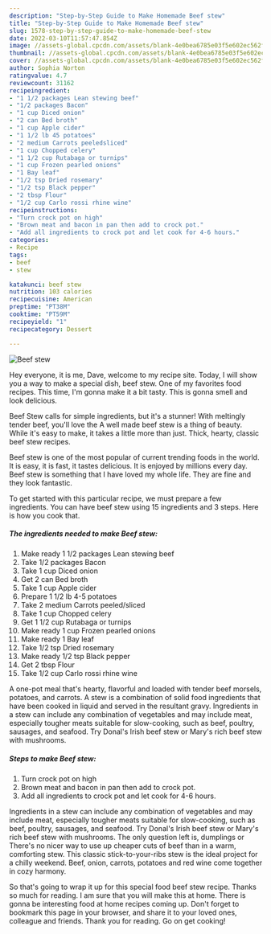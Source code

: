 ```yaml
---
description: "Step-by-Step Guide to Make Homemade Beef stew"
title: "Step-by-Step Guide to Make Homemade Beef stew"
slug: 1578-step-by-step-guide-to-make-homemade-beef-stew
date: 2022-03-10T11:57:47.854Z
image: //assets-global.cpcdn.com/assets/blank-4e0bea6785e03f5e602ec562f230caae08da540cada707380b4fe1bbebba43da.png
thumbnail: //assets-global.cpcdn.com/assets/blank-4e0bea6785e03f5e602ec562f230caae08da540cada707380b4fe1bbebba43da.png
cover: //assets-global.cpcdn.com/assets/blank-4e0bea6785e03f5e602ec562f230caae08da540cada707380b4fe1bbebba43da.png
author: Sophia Norton
ratingvalue: 4.7
reviewcount: 31162
recipeingredient:
- "1 1/2 packages Lean stewing beef"
- "1/2 packages Bacon"
- "1 cup Diced onion"
- "2 can Bed broth"
- "1 cup Apple cider"
- "1 1/2 lb 45 potatoes"
- "2 medium Carrots peeledsliced"
- "1 cup Chopped celery"
- "1 1/2 cup Rutabaga or turnips"
- "1 cup Frozen pearled onions"
- "1 Bay leaf"
- "1/2 tsp Dried rosemary"
- "1/2 tsp Black pepper"
- "2 tbsp Flour"
- "1/2 cup Carlo rossi rhine wine"
recipeinstructions:
- "Turn crock pot on high"
- "Brown meat and bacon in pan then add to crock pot."
- "Add all ingredients to crock pot and let cook for 4-6 hours."
categories:
- Recipe
tags:
- beef
- stew

katakunci: beef stew 
nutrition: 103 calories
recipecuisine: American
preptime: "PT38M"
cooktime: "PT59M"
recipeyield: "1"
recipecategory: Dessert

---
```



![Beef stew](//assets-global.cpcdn.com/assets/blank-4e0bea6785e03f5e602ec562f230caae08da540cada707380b4fe1bbebba43da.png)

Hey everyone, it is me, Dave, welcome to my recipe site. Today, I will show you a way to make a special dish, beef stew. One of my favorites food recipes. This time, I'm gonna make it a bit tasty. This is gonna smell and look delicious.

Beef Stew calls for simple ingredients, but it&#39;s a stunner! With meltingly tender beef, you&#39;ll love the A well made beef stew is a thing of beauty. While it&#39;s easy to make, it takes a little more than just. Thick, hearty, classic beef stew recipes.

Beef stew is one of the most popular of current trending foods in the world. It is easy, it is fast, it tastes delicious. It is enjoyed by millions every day. Beef stew is something that I have loved my whole life. They are fine and they look fantastic.


To get started with this particular recipe, we must prepare a few ingredients. You can have beef stew using 15 ingredients and 3 steps. Here is how you cook that.

<!--inarticleads1-->

##### The ingredients needed to make Beef stew:

1. Make ready 1 1/2 packages Lean stewing beef
1. Take 1/2 packages Bacon
1. Take 1 cup Diced onion
1. Get 2 can Bed broth
1. Take 1 cup Apple cider
1. Prepare 1 1/2 lb 4-5 potatoes
1. Take 2 medium Carrots peeled/sliced
1. Take 1 cup Chopped celery
1. Get 1 1/2 cup Rutabaga or turnips
1. Make ready 1 cup Frozen pearled onions
1. Make ready 1 Bay leaf
1. Take 1/2 tsp Dried rosemary
1. Make ready 1/2 tsp Black pepper
1. Get 2 tbsp Flour
1. Take 1/2 cup Carlo rossi rhine wine


A one-pot meal that&#39;s hearty, flavorful and loaded with tender beef morsels, potatoes, and carrots. A stew is a combination of solid food ingredients that have been cooked in liquid and served in the resultant gravy. Ingredients in a stew can include any combination of vegetables and may include meat, especially tougher meats suitable for slow-cooking, such as beef, poultry, sausages, and seafood. Try Donal&#39;s Irish beef stew or Mary&#39;s rich beef stew with mushrooms. 

<!--inarticleads2-->

##### Steps to make Beef stew:

1. Turn crock pot on high
1. Brown meat and bacon in pan then add to crock pot.
1. Add all ingredients to crock pot and let cook for 4-6 hours.


Ingredients in a stew can include any combination of vegetables and may include meat, especially tougher meats suitable for slow-cooking, such as beef, poultry, sausages, and seafood. Try Donal&#39;s Irish beef stew or Mary&#39;s rich beef stew with mushrooms. The only question left is, dumplings or There&#39;s no nicer way to use up cheaper cuts of beef than in a warm, comforting stew. This classic stick-to-your-ribs stew is the ideal project for a chilly weekend. Beef, onion, carrots, potatoes and red wine come together in cozy harmony. 

So that's going to wrap it up for this special food beef stew recipe. Thanks so much for reading. I am sure that you will make this at home. There is gonna be interesting food at home recipes coming up. Don't forget to bookmark this page in your browser, and share it to your loved ones, colleague and friends. Thank you for reading. Go on get cooking!
